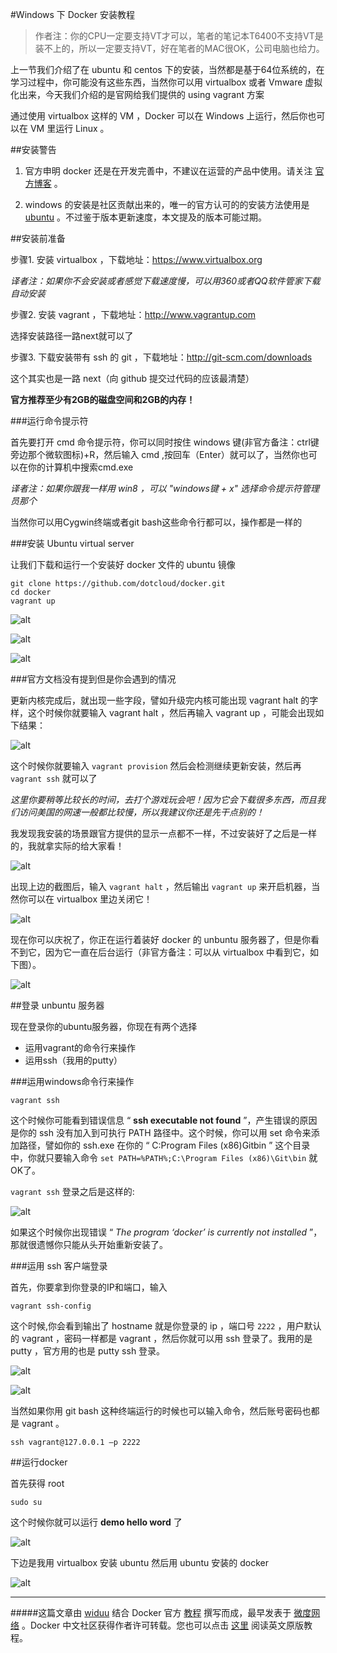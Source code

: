 #Windows 下 Docker 安装教程


>作者注：你的CPU一定要支持VT才可以，笔者的笔记本T6400不支持VT是装不上的，所以一定要支持VT，好在笔者的MAC很OK，公司电脑也给力。


上一节我们介绍了在 ubuntu 和 centos 下的安装，当然都是基于64位系统的，在学习过程中，你可能没有这些东西，当然你可以用 virtualbox 或者 Vmware 虚拟化出来，今天我们介绍的是官网给我们提供的 using vagrant 方案

通过使用 virtualbox 这样的 VM ，Docker 可以在 Windows 上运行，然后你也可以在 VM 里运行 Linux 。

##安装警告

1. 官方申明 docker 还是在开发完善中，不建议在运营的产品中使用。请关注 [官方博客](http://blog.docker.io/2013/08/getting-to-docker-1-0/) 。

2. windows 的安装是社区贡献出来的，唯一的官方认可的的安装方法使用是 [ubuntu](http://docs.docker.io/en/latest/installation/ubuntulinux/#ubuntu-linux) 。不过鉴于版本更新速度，本文提及的版本可能过期。

##安装前准备

步骤1. 安装 virtualbox ，下载地址：https://www.virtualbox.org

*译者注：如果你不会安装或者感觉下载速度慢，可以用360或者QQ软件管家下载自动安装*

步骤2. 安装 vagrant ，下载地址：http://www.vagrantup.com

选择安装路径一路next就可以了

步骤3. 下载安装带有 ssh 的 git ，下载地址：http://git-scm.com/downloads

这个其实也是一路 next（向 github 提交过代码的应该最清楚）

**官方推荐至少有2GB的磁盘空间和2GB的内存！**

###运行命令提示符

首先要打开 cmd 命令提示符，你可以同时按住 windows 键(非官方备注：ctrl键旁边那个微软图标)+R，然后输入 cmd ,按回车（Enter）就可以了，当然你也可以在你的计算机中搜索cmd.exe

*译者注：如果你跟我一样用 win8 ，可以 "windows键 + x" 选择命令提示符管理员那个*

当然你可以用Cygwin终端或者git bash这些命令行都可以，操作都是一样的

###安装 Ubuntu virtual server

让我们下载和运行一个安装好 docker 文件的 ubuntu 镜像

```
git clone https://github.com/dotcloud/docker.git
cd docker
vagrant up
```

![alt](http://resource.docker.cn/installation-windows-1.png)

![alt](http://resource.docker.cn/installation-windows-2.png)

![alt](http://resource.docker.cn/installation-windows-3.png)

###官方文档没有提到但是你会遇到的情况

更新内核完成后，就出现一些字段，譬如升级完内核可能出现  vagrant halt 的字样，这个时候你就要输入 vagrant halt ，然后再输入 vagrant up ，可能会出现如下结果：

![alt](http://resource.docker.cn/installation-windows-4.png)

这个时候你就要输入 `vagrant provision` 然后会检测继续更新安装，然后再 `vagrant ssh` 就可以了

*这里你要稍等比较长的时间，去打个游戏玩会吧！因为它会下载很多东西，而且我们访问美国的网速一般都比较慢，所以我建议你还是先干点别的！*

我发现我安装的场景跟官方提供的显示一点都不一样，不过安装好了之后是一样的，我就拿实际的给大家看！

![alt](http://resource.docker.cn/installation-windows-5.png)

出现上边的截图后，输入 `vagrant halt` ，然后输出 `vagrant up` 来开启机器，当然你可以在 virtualbox 里边关闭它！

![alt](http://resource.docker.cn/installation-windows-6.png)

现在你可以庆祝了，你正在运行着装好 docker 的 unbuntu 服务器了，但是你看不到它，因为它一直在后台运行（非官方备注：可以从 virtualbox 中看到它，如下图）。

![alt](http://resource.docker.cn/installation-windows-7.png)


##登录 unbuntu 服务器

现在登录你的ubuntu服务器，你现在有两个选择

- 运用vagrant的命令行来操作
- 运用ssh（我用的putty）

###运用windows命令行来操作

`vagrant ssh`

这个时候你可能看到错误信息 “ **ssh executable not found** ”，产生错误的原因是你的 ssh 没有加入到可执行 PATH 路径中。这个时候，你可以用 set 命令来添加路径，譬如你的 ssh.exe 在你的 “ C:Program Files (x86)Gitbin ” 这个目录中，你就只要输入命令
`set PATH=%PATH%;C:\Program Files (x86)\Git\bin`
就OK了。

`vagrant ssh` 登录之后是这样的:

![alt](http://resource.docker.cn/installation-windows-8.png)



如果这个时候你出现错误 “ *The program ‘docker’ is currently not installed* ”，那就很遗憾你只能从头开始重新安装了。

###运用 ssh 客户端登录

首先，你要拿到你登录的IP和端口，输入

`vagrant ssh-config`

这个时候,你会看到输出了 hostname 就是你登录的 ip ，端口号 `2222` ，用户默认的 vagrant ，密码一样都是 vagrant ，然后你就可以用 ssh 登录了。我用的是 putty ，官方用的也是 putty ssh 登录。

![alt](http://resource.docker.cn/installation-windows-9.png)

![alt](http://resource.docker.cn/installation-windows-10.png)

当然如果你用 git bash 这种终端运行的时候也可以输入命令，然后账号密码也都是 vagrant 。

`ssh vagrant@127.0.0.1 –p 2222`


##运行docker

首先获得 root

`sudo su`

这个时候你就可以运行 **demo hello word** 了

![alt](http://resource.docker.cn/installation-windows-11.png)

下边是我用 virtualbox 安装 ubuntu 然后用 ubuntu 安装的 docker

![alt](http://resource.docker.cn/installation-windows-12.png)

---
#####这篇文章由 [widuu](www.weibo.com/widuu) 结合 Docker 官方 [教程](http://docs.docker.io/en/latest/installation/windows/) 撰写而成，最早发表于 [微度网络](http://www.widuu.com/docker/docker-windows.html) 。Docker 中文社区获得作者许可转载。您也可以点击 [这里](http://docs.docker.io/en/latest/installation/windows/) 阅读英文原版教程。
